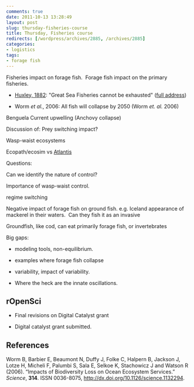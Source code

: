 ```yaml
---
comments: true
date: 2011-10-13 13:28:49
layout: post
slug: thursday-fisheries-course
title: Thursday, Fisheries course
redirects: [/wordpress/archives/2885, /archives/2885]
categories:
- logistics
tags:
- forage fish
---
```


Fisheries impact on forage fish.  Forage fish impact on the primary fisheries.



	
  * [Huxley, 1882](http://en.wikipedia.org/wiki/Sustainable_fisheries#cite_note-65): "Great Sea Fisheries cannot be exhausted" ([full address](http://aleph0.clarku.edu/huxley/SM5/fish.html))

	
  * Worm _et al._, 2006: All fish will collapse by 2050 (Worm _et. al._ 2006)


Benguela Current upwelling (Anchovy collapse)

Discussion of: Prey switching impact?

Wasp-waist ecosystems

Ecopath/ecosim vs [Atlantis](http://www.csiro.au/science/Atlantis-ecosystem-model.html)

Questions:

Can we identify the nature of control?

Importance of wasp-waist control.

regime switching

Negative impact of forage fish on ground fish. e.g. Iceland appearance of mackerel in their waters.  Can they fish it as an invasive

Groundfish, like cod, can eat primarily forage fish, or invertebrates

Big gaps:



	
  * modeling tools, non-equilibrium.

	
  * examples where forage fish collapse

	
  * variability, impact of variability.

	
  * Where the heck are the innate oscillations.




## rOpenSci





	
  * Final revisions on Digital Catalyst grant

	
  * Digital catalyst grant submitted.



## References

<p>Worm B, Barbier E, Beaumont N, Duffy J, Folke C, Halpern B, Jackson J, Lotze H, Micheli F, Palumbi S, Sala E, Selkoe K, Stachowicz J and Watson R (2006).
&ldquo;Impacts of Biodiversity Loss on Ocean Ecosystem Services.&rdquo;
<EM>Science</EM>, <B>314</B>.
ISSN 0036-8075, <a href="http://dx.doi.org/10.1126/science.1132294">http://dx.doi.org/10.1126/science.1132294</a>.
